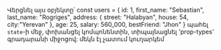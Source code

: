 Վերցնել այս օբյեկտը՝
const users = {
  id: 1,
  first_name: "Sebastian",
  last_name: "Rogriges",
  address: {
    street: "Halabyan",
    house: 54,
    city:"Yerevan"
  },
  age: 25,
  salary: 560_000,
  bestFriend: "Jhon"
}
պահել `state`-ի մեջ, փոխանցել կոմպոնենտին, տիպայնացնել 'prop-types' գրադարանի միջոցով:
մեկն էլ չատում կուղարկեմ
